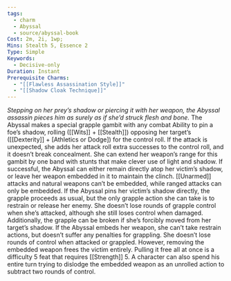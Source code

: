 ```yaml
---
tags:
  - charm
  - Abyssal
  - source/abyssal-book
Cost: 2m, 2i, 1wp; 
Mins: Stealth 5, Essence 2
Type: Simple
Keywords:
  - Decisive-only
Duration: Instant
Prerequisite Charms:
  - "[[Flawless Assassination Style]]"
  - "[[Shadow Cloak Technique]]"
---
```

*Stepping on her prey’s shadow or piercing it with her weapon, the Abyssal assassin pieces him as surely as if she’d struck flesh and bone.*
The Abyssal makes a special grapple gambit with any combat Ability to pin a foe’s shadow, rolling ([[Wits]] + [[Stealth]]) opposing her target’s ([[Dexterity]] + [Athletics or Dodge]) for the control roll. If the attack is unexpected, she adds her attack roll extra successes to the control roll, and it doesn’t break concealment.
She can extend her weapon’s range for this gambit by one band with stunts that make clever use of light and shadow.
If successful, the Abyssal can either remain directly atop her victim’s shadow, or leave her weapon embedded in it to maintain the clinch. [[Unarmed]] attacks and natural weapons can’t be embedded, while ranged attacks can only be embedded.
If the Abyssal pins her victim’s shadow directly, the grapple proceeds as usual, but the only grapple action she can take is to restrain or release her enemy. She doesn’t lose rounds of grapple control when she’s attacked, although she still loses control when damaged. Additionally, the grapple can be broken if she’s forcibly moved from her target’s shadow.
If the Abyssal embeds her weapon, she can’t take restrain actions, but doesn’t suffer any penalties for grappling. She doesn’t lose rounds of control when attacked or grappled. However, removing the embedded weapon frees the victim entirely. Pulling it free all at once is a difficulty 5 feat that requires [[Strength]] 5. A character can also spend his entire turn trying to dislodge the embedded weapon as an unrolled action to subtract two rounds of control.